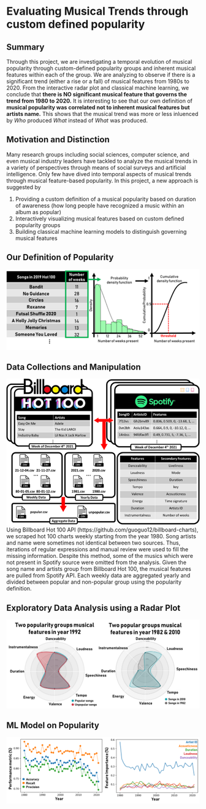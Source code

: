 # Evaluating Musical Trends through custom defined popularity
## Summary
Through this project, we are investigating a temporal evolution of musical popularity through custom-defined popularity groups and inherent musical features within each of the group. We are analyzing to observe if there is a significant trend (either a rise or a  fall) of musical features from 1980s to 2020. From the interactive radar plot and classical machine learning, we conclude that **there is NO significant musical feature that governs the trend from 1980 to 2020.** It is interesting to see that our own definition of **musical popularity was correlated not to inherent musical features but artists name.** This shows that the musical trend was more or less inluenced by *Who* produced *What* instead of *What* was produced. 
## Motivation and Distinction
Many research groups including social sciences, computer science, and even musical industry leaders have tackled to analyze the musical trends in a variety of perspectives through means of social surveys and artificial intelligence. Only few have dived into temporal aspects of musical trends through musical feature-based popularity. In this project, a new approach is suggested by 
1. Providing a custom definition of a musical popularity based on duration of awareness (how long people have recognized a music within an album as popular)
2. Interactively visualizing musical features based on custom defined popularity groups
3. Building classical machine learning models to distinguish governing musical features


## Our Definition of Popularity
<img src="images/popularitydefintion.png" width = "600">

## Data Collections and Manipulation
<img src="images/datacollection.png" width = "600">
Using Billboard Hot 100 API (https://github.com/guoguo12/billboard-charts), we scraped hot 100 charts weekly starting from the year 1980. Song artists and name were sometimes not identical between two sources. Thus, iterations of regular expressions and manual review were used to fill the missing information. Despite this method, some of the musics which were not present in Spotify source were omitted from the analysis. Given the song name and artists group from Billboard Hot 100, the musical features are pulled from Spotify API. Each weekly data are aggregated yearly and divided between popular and non-popular group using the popularity definition. 

## Exploratory Data Analysis using a Radar Plot
<img src="images/distinctradar.png" width = "600">

## ML Model on Popularity
<img src="images/mlmodel.png" width = "600">

